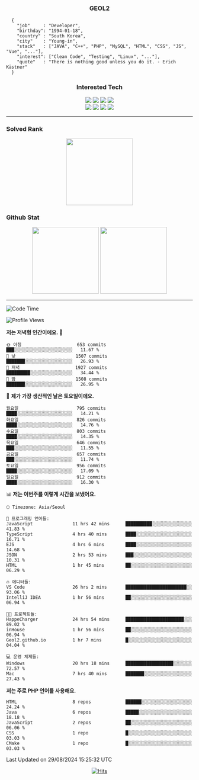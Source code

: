 <div align="center">

  ### GEOL2
</div>

```
  {
    "job"     : "Developer",
    "birthday": "1994-01-18",
    "country" : "South Korea",
    "city"    : "Young-in",
    "stack"   : ["JAVA", "C++", "PHP", "MySQL", "HTML", "CSS", "JS", "Vue", "..."],
    "interest": ["Clean Code", "Testing", "Linux", "..."], 
    "quote"   : "There is nothing good unless you do it. - Erich Kästner"
  }
  ```
  
<div align="center">
  
  ### Interested Tech
  
  <img src="https://img.shields.io/badge/CodeIgniter4-E34F26?style=flat-square&logo=codeigniter&logoColor=white">
    <img src="https://img.shields.io/badge/Laravel-F05340?style=flat-square&logo=Laravel&logoColor=white">
  <img src="https://img.shields.io/badge/SpringBoot-6DB33F?style=flat-square&logo=SpringBoot&logoColor=white">
  <img src="https://img.shields.io/badge/Express-000000?style=flat-square&logo=Express&logoColor=white">
  <br>
  <img src="https://img.shields.io/badge/Three.js-000000?style=flat-square&logo=Three.js&logoColor=white">
  <img src="https://img.shields.io/badge/JavaScript-F7DF1E?style=flat-square&logo=JavaScript&logoColor=black">
  <img src="https://img.shields.io/badge/TypeScript-007acc?style=flat-square&logo=TypeScript&logoColor=black">
  <img src="https://img.shields.io/badge/MySQL-4479A1?style=flat-square&logo=mysql&logoColor=white"><br>

</div>

------------

  ### Solved Rank
  
  <div align="center">
    <img height="180em" src="https://mazassumnida.wtf/api/v2/generate_badge?boj=geol2">
  </div>
  
  ### Github Stat 
  <div align="center">
    <img height="180em" src="https://github-readme-stats-git-masterrstaa-rickstaa.vercel.app/api?username=geol2&show_icons=true&theme=dark">
    <img height="180em" src="https://github-readme-stats-git-masterrstaa-rickstaa.vercel.app/api/top-langs/?username=geol2&show_icons=true&hide=css,scss,html&layout=compact&theme=dark&count_private=true&langs_count=8">
  </div>
  
------------

<!--START_SECTION:waka-->
![Code Time](http://img.shields.io/badge/Code%20Time-3%2C130%20hrs%2036%20mins-blue)

![Profile Views](http://img.shields.io/badge/Profile%20Views-140-blue)

**저는 저녁형 인간이에요. 🦉** 

```text
🌞 아침                     653 commits         ███░░░░░░░░░░░░░░░░░░░░░░   11.67 % 
🌆 낮　                     1507 commits        ███████░░░░░░░░░░░░░░░░░░   26.93 % 
🌃 저녁                     1927 commits        █████████░░░░░░░░░░░░░░░░   34.44 % 
🌙 밤　                     1508 commits        ███████░░░░░░░░░░░░░░░░░░   26.95 % 
```
📅 **제가 가장 생산적인 날은 토요일이에요.** 

```text
월요일                      795 commits         ████░░░░░░░░░░░░░░░░░░░░░   14.21 % 
화요일                      826 commits         ████░░░░░░░░░░░░░░░░░░░░░   14.76 % 
수요일                      803 commits         ████░░░░░░░░░░░░░░░░░░░░░   14.35 % 
목요일                      646 commits         ███░░░░░░░░░░░░░░░░░░░░░░   11.55 % 
금요일                      657 commits         ███░░░░░░░░░░░░░░░░░░░░░░   11.74 % 
토요일                      956 commits         ████░░░░░░░░░░░░░░░░░░░░░   17.09 % 
일요일                      912 commits         ████░░░░░░░░░░░░░░░░░░░░░   16.30 % 
```


📊 **저는 이번주를 이렇게 시간을 보냈어요.** 

```text
🕑︎ Timezone: Asia/Seoul

💬 프로그래밍 언어들: 
JavaScript               11 hrs 42 mins      ██████████░░░░░░░░░░░░░░░   41.83 % 
TypeScript               4 hrs 40 mins       ████░░░░░░░░░░░░░░░░░░░░░   16.71 % 
EJS                      4 hrs 6 mins        ████░░░░░░░░░░░░░░░░░░░░░   14.68 % 
JSON                     2 hrs 53 mins       ███░░░░░░░░░░░░░░░░░░░░░░   10.31 % 
HTML                     1 hr 45 mins        ██░░░░░░░░░░░░░░░░░░░░░░░   06.29 % 

🔥 에디터들: 
VS Code                  26 hrs 2 mins       ███████████████████████░░   93.06 % 
IntelliJ IDEA            1 hr 56 mins        ██░░░░░░░░░░░░░░░░░░░░░░░   06.94 % 

🐱‍💻 프로젝트들: 
HappeCharger             24 hrs 54 mins      ██████████████████████░░░   89.02 % 
inHouse                  1 hr 56 mins        ██░░░░░░░░░░░░░░░░░░░░░░░   06.94 % 
Geol2.github.io          1 hr 7 mins         █░░░░░░░░░░░░░░░░░░░░░░░░   04.04 % 

💻 운영 체제들: 
Windows                  20 hrs 18 mins      ██████████████████░░░░░░░   72.57 % 
Mac                      7 hrs 40 mins       ███████░░░░░░░░░░░░░░░░░░   27.43 % 
```

**저는 주로 PHP 언어를 사용해요.** 

```text
HTML                     8 repos             ██████░░░░░░░░░░░░░░░░░░░   24.24 % 
Java                     6 repos             █████░░░░░░░░░░░░░░░░░░░░   18.18 % 
JavaScript               2 repos             ██░░░░░░░░░░░░░░░░░░░░░░░   06.06 % 
CSS                      1 repo              █░░░░░░░░░░░░░░░░░░░░░░░░   03.03 % 
CMake                    1 repo              █░░░░░░░░░░░░░░░░░░░░░░░░   03.03 % 
```




 Last Updated on 29/08/2024 15:25:32 UTC
<!--END_SECTION:waka-->

<div align="center">
  
  [![Hits](https://hits.seeyoufarm.com/api/count/incr/badge.svg?url=https%3A%2F%2Fgithub.com%2Fgeol2&count_bg=%2379C83D&title_bg=%23555555&icon=myspace.svg&icon_color=%23E7E7E7&title=hits&edge_flat=false)](https://hits.seeyoufarm.com)
  
</div>

<!--
**Geol2/Geol2** is a ✨ _special_ ✨ repository because its `README.md` (this file) appears on your GitHub profile.

Here are some ideas to get you started:
- 🔭 I’m currently working on ...
- 🌱 I’m currently learning ...
- 👯 I’m looking to collaborate on ...
- 🤔 I’m looking for help with ...
- 💬 Ask me about ...
- 📫 How to reach me: ...
- 😄 Pronouns: ...
- ⚡ Fun fact: ...
-->
